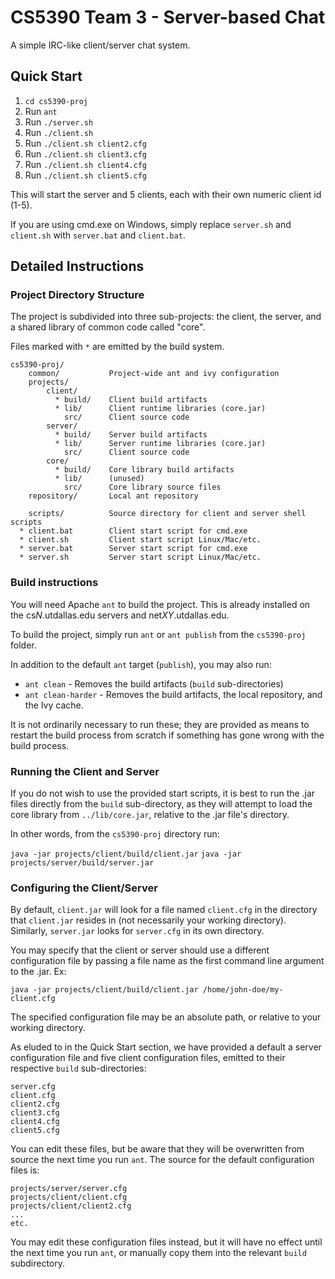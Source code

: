 # CS5390 Team 3 - Server-based Chat

A simple IRC-like client/server chat system.

## Quick Start ##

1. `cd cs5390-proj`
2. Run `ant`
3. Run `./server.sh`
4. Run `./client.sh`
5. Run `./client.sh client2.cfg`
6. Run `./client.sh client3.cfg`
7. Run `./client.sh client4.cfg`
8. Run `./client.sh client5.cfg`

This will start the server and 5 clients, each with their own numeric client id
(1-5).

If you are using cmd.exe on Windows, simply replace `server.sh` and `client.sh`
with `server.bat` and `client.bat`.

## Detailed Instructions

### Project Directory Structure

The project is subdivided into three sub-projects: the client, the server, and a
shared library of common code called "core".

Files marked with `*` are emitted by the build system.

    cs5390-proj/
        common/           Project-wide ant and ivy configuration
        projects/
            client/
              * build/    Client build artifacts
              * lib/      Client runtime libraries (core.jar)
                src/      Client source code
            server/
              * build/    Server build artifacts
              * lib/      Server runtime libraries (core.jar)
                src/      Client source code
            core/
              * build/    Core library build artifacts
              * lib/      (unused)
                src/      Core library source files
        repository/       Local ant repository

        scripts/          Source directory for client and server shell scripts
      * client.bat        Client start script for cmd.exe
      * client.sh         Client start script Linux/Mac/etc.
      * server.bat        Server start script for cmd.exe
      * server.sh         Server start script Linux/Mac/etc.

### Build instructions

You will need Apache `ant` to build the project. This is already installed on
the cs*N*.utdallas.edu servers and net*XY*.utdallas.edu.

To build the project, simply run `ant` or `ant publish` from the `cs5390-proj`
folder.

In addition to the default `ant` target (`publish`), you may also run:

  * `ant clean` - Removes the build artifacts (`build` sub-directories)
  * `ant clean-harder` - Removes the build artifacts, the local repository, and
    the Ivy cache.

It is not ordinarily necessary to run these; they are provided as means to
restart the build process from scratch if something has gone wrong with the
build process.

### Running the Client and Server

If you do not wish to use the provided start scripts, it is best to run the .jar
files directly from the `build` sub-directory, as they will attempt to load the
core library from `../lib/core.jar`, relative to the .jar file's directory.

In other words, from the `cs5390-proj` directory run:

`java -jar projects/client/build/client.jar`
`java -jar projects/server/build/server.jar`

### Configuring the Client/Server

By default, `client.jar` will look for a file named `client.cfg` in the
directory that `client.jar` resides in (not necessarily your working
directory). Similarly, `server.jar` looks for `server.cfg` in its own directory.

You may specify that the client or server should use a different configuration
file by passing a file name as the first command line argument to the .jar. Ex:

`java -jar projects/client/build/client.jar /home/john-doe/my-client.cfg`

The specified configuration file may be an absolute path, or relative to your
working directory.

As eluded to in the Quick Start section, we have provided a default a server
configuration file and five client configuration files, emitted to their
respective `build` sub-directories:

    server.cfg
    client.cfg
    client2.cfg
    client3.cfg
    client4.cfg
    client5.cfg

You can edit these files, but be aware that they will be overwritten from source
the next time you run `ant`. The source for the default configuration files is:

    projects/server/server.cfg
    projects/client/client.cfg
    projects/client/client2.cfg
    ...
    etc.

You may edit these configuration files instead, but it will have no effect until
the next time you run `ant`, or manually copy them into the relevant `build`
subdirectory.
